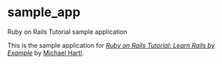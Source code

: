 sample_app
==========

Ruby on Rails Tutorial sample application

This is the sample application for
[*Ruby on Rails Tutorial: Learn Rails by Example*](http://railstutorial.org/)
by [Michael Hartl](http://michaelhartl.com/).